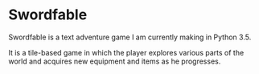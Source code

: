# Swordfable
Swordfable is a text adventure game I am currently making in Python 3.5.

It is a tile-based game in which the player explores various parts of the world and acquires new equipment and items as he progresses.
